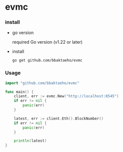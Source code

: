 # evmc

### install

- go version

  required Go version (v1.22 or later)

- install

  ```bash
  go get github.com/bbaktaeho/evmc
  ```

### Usage

```go
import "github.com/bbaktaeho/evmc"

func main() {
    client, err := evmc.New("http://localhost:8545")
	if err != nil {
		panic(err)
	}

    latest, err := client.Eth().BlockNumber()
    if err != nil {
		panic(err)
	}

    println(latest)
}
```
